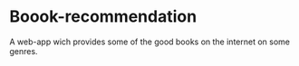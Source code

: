 # Boook-recommendation
 A web-app wich provides some of the good books on the internet on some genres.
